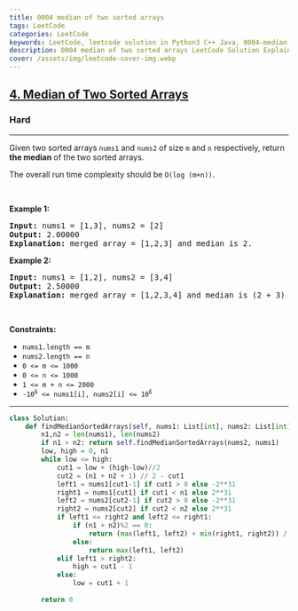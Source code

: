 ```yaml
---
title: 0004 median of two sorted arrays
tags: LeetCode
categories: LeetCode
keywords: LeetCode, leetcode solution in Python3 C++ Java, 0004-median-of-two-sorted-arrays solution
description: 0004 median of two sorted arrays LeetCode Solution Explained
cover: /assets/img/leetcode-cover-img.webp
---
```



<h2><a href="https://leetcode.com/problems/median-of-two-sorted-arrays/">4. Median of Two Sorted Arrays</a></h2><h3>Hard</h3><hr><div><p>Given two sorted arrays <code>nums1</code> and <code>nums2</code> of size <code>m</code> and <code>n</code> respectively, return <strong>the median</strong> of the two sorted arrays.</p>

<p>The overall run time complexity should be <code>O(log (m+n))</code>.</p>

<p>&nbsp;</p>
<p><strong class="example">Example 1:</strong></p>

<pre><strong>Input:</strong> nums1 = [1,3], nums2 = [2]
<strong>Output:</strong> 2.00000
<strong>Explanation:</strong> merged array = [1,2,3] and median is 2.
</pre>

<p><strong class="example">Example 2:</strong></p>

<pre><strong>Input:</strong> nums1 = [1,2], nums2 = [3,4]
<strong>Output:</strong> 2.50000
<strong>Explanation:</strong> merged array = [1,2,3,4] and median is (2 + 3) / 2 = 2.5.
</pre>

<p>&nbsp;</p>
<p><strong>Constraints:</strong></p>

<ul>
	<li><code>nums1.length == m</code></li>
	<li><code>nums2.length == n</code></li>
	<li><code>0 &lt;= m &lt;= 1000</code></li>
	<li><code>0 &lt;= n &lt;= 1000</code></li>
	<li><code>1 &lt;= m + n &lt;= 2000</code></li>
	<li><code>-10<sup>6</sup> &lt;= nums1[i], nums2[i] &lt;= 10<sup>6</sup></code></li>
</ul>
</div>

---




```python
class Solution:
    def findMedianSortedArrays(self, nums1: List[int], nums2: List[int]) -> float:
        n1,n2 = len(nums1), len(nums2)
        if n1 > n2: return self.findMedianSortedArrays(nums2, nums1)
        low, high = 0, n1
        while low <= high:
            cut1 = low + (high-low)//2
            cut2 = (n1 + n2 + 1) // 2 - cut1
            left1 = nums1[cut1-1] if cut1 > 0 else -2**31
            right1 = nums1[cut1] if cut1 < n1 else 2**31
            left2 = nums2[cut2-1] if cut2 > 0 else -2**31
            right2 = nums2[cut2] if cut2 < n2 else 2**31
            if left1 <= right2 and left2 <= right1:
                if (n1 + n2)%2 == 0:
                    return (max(left1, left2) + min(right1, right2)) / 2
                else:
                    return max(left1, left2)
            elif left1 > right2:
                high = cut1 - 1
            else:
                low = cut1 + 1
                
        return 0
```
